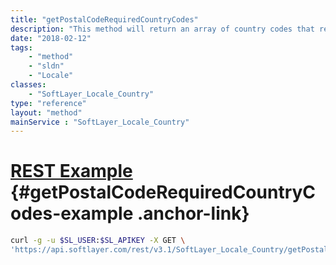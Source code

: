 ```yaml
---
title: "getPostalCodeRequiredCountryCodes"
description: "This method will return an array of country codes that require postal code "
date: "2018-02-12"
tags:
    - "method"
    - "sldn"
    - "Locale"
classes:
    - "SoftLayer_Locale_Country"
type: "reference"
layout: "method"
mainService : "SoftLayer_Locale_Country"
---
```


# [REST Example](#getPostalCodeRequiredCountryCodes-example) <a href="/article/rest/"><i class="fas fa-question"></i></a> {#getPostalCodeRequiredCountryCodes-example .anchor-link} 
```bash
curl -g -u $SL_USER:$SL_APIKEY -X GET \
'https://api.softlayer.com/rest/v3.1/SoftLayer_Locale_Country/getPostalCodeRequiredCountryCodes'
```
